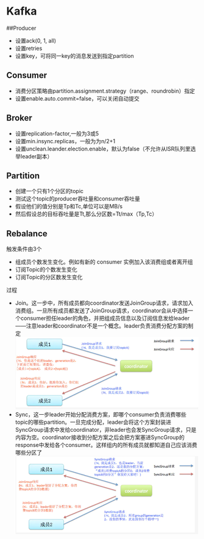 # Kafka

##Producer
* 设置ack(0, 1, all)
* 设置retries
* 设置key，可将同一key的消息发送到指定partition

## Consumer
* 消费分区策略由partition.assignment.strategy（range、roundrobin）指定
* 设置enable.auto.commit=false，可以关闭自动提交

## Broker
* 设置replication-factor,一般为3或5
* 设置min.insync.replicas，一般为为n/2+1
* 设置unclean.leander.election.enable，默认为false（不允许从ISR队列里选举leader副本）

## Partition
* 创建一个只有1个分区的topic
* 测试这个topic的producer吞吐量和consumer吞吐量
* 假设他们的值分别是Tp和Tc,单位可以是MB/s
* 然后假设总的目标吞吐量是Tt,那么分区数=Tt/max（Tp,Tc）

## Rebalance
触发条件由3个
* 组成员个数发生变化。例如有新的 consumer 实例加入该消费组或者离开组
* 订阅Topic的个数发生变化
* 订阅Topic的分区数发生变化

过程
* Join。这一步中，所有成员都向coordinator发送JoinGroup请求，请求加入消费组。一旦所有成员都发送了JoinGroup请求，coordinator会从中选择一个consumer担任leader的角色，并把组成员信息以及订阅信息发给leader——注意leader和coordinator不是一个概念。leader负责消费分配方案的制定
![avatar](join.png)
* Sync，这一步leader开始分配消费方案，即哪个consumer负责消费哪些topic的哪些partition。一旦完成分配，leader会将这个方案封装进SyncGroup请求中发给coordinator，非leader也会发SyncGroup请求，只是内容为空。coordinator接收到分配方案之后会把方案塞进SyncGroup的response中发给各个consumer。这样组内的所有成员就都知道自己应该消费哪些分区了
![avatar](sync.png)